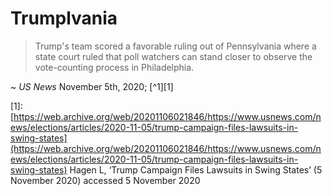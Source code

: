 
# Trumplvania
> Trump's team scored a favorable ruling out of Pennsylvania where a state court ruled that poll watchers can stand closer to observe the vote-counting process in Philadelphia.

~ *US News* November 5th, 2020; [^1][1]



[1]: [https://web.archive.org/web/20201106021846/https://www.usnews.com/news/elections/articles/2020-11-05/trump-campaign-files-lawsuits-in-swing-states](https://web.archive.org/web/20201106021846/https://www.usnews.com/news/elections/articles/2020-11-05/trump-campaign-files-lawsuits-in-swing-states) Hagen L, ‘Trump Campaign Files Lawsuits in Swing States’ (5 November 2020) accessed 5 November 2020
